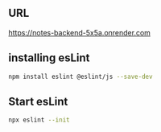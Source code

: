 ## URL

https://notes-backend-5x5a.onrender.com

## installing esLint

```sh
npm install eslint @eslint/js --save-dev
```

## Start esLint

```sh
npx eslint --init
```